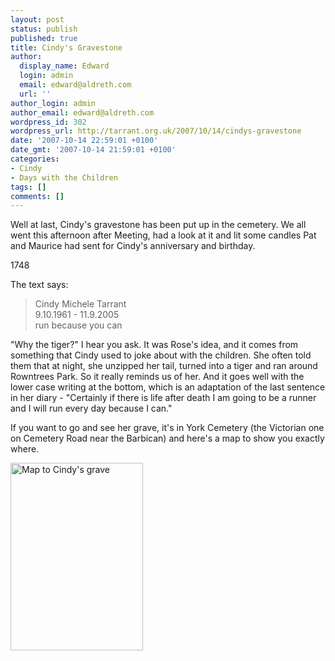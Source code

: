 ```yaml
---
layout: post
status: publish
published: true
title: Cindy's Gravestone
author:
  display_name: Edward
  login: admin
  email: edward@aldreth.com
  url: ''
author_login: admin
author_email: edward@aldreth.com
wordpress_id: 302
wordpress_url: http://tarrant.org.uk/2007/10/14/cindys-gravestone
date: '2007-10-14 22:59:01 +0100'
date_gmt: '2007-10-14 21:59:01 +0100'
categories:
- Cindy
- Days with the Children
tags: []
comments: []
---
```

<p>Well at last, Cindy's gravestone has been put up in the cemetery. We all went this afternoon after Meeting, had a look at it and lit some candles Pat and Maurice had sent for Cindy's anniversary and birthday.</p>
<div><wpg2>1748</wpg2></div>
<p>The text says:</p>
<blockquote><p>Cindy Michele Tarrant<br />
9.10.1961 - 11.9.2005<br />
run because you can</p></blockquote>
<p>"Why the tiger?" I hear you ask. It was Rose's idea, and it comes from something that Cindy used to joke about with the children. She often told them that at night, she unzipped her tail, turned into a tiger and ran around Rowntrees Park. So it really reminds us of her. And it goes well with the lower case writing at the bottom, which is an adaptation of the last sentence in her diary - "Certainly if there is life after death I am going to be a runner and I will run every day because I can."</p>
<p>If you want to go and see her grave, it's in York Cemetery (the Victorian one on Cemetery Road near the Barbican) and here's a map to show you exactly where.</p>
<p><a href="http://tarrant.org.uk/wp-content/uploads/2007/10/york_cemetery_plan.png"><img src="http://tarrant.org.uk/wp-content/uploads/2007/10/york_cemetery_plan-212x300.png" alt="Map to Cindy&#039;s grave" width="212" height="300" class="alignleft size-medium wp-image-392" /></a></p>
